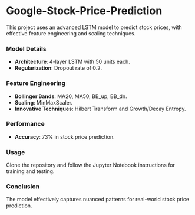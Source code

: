# Google-Stock-Price-Prediction


This project uses an advanced LSTM model to predict stock prices, with effective feature engineering and scaling techniques.

### Model Details
- **Architecture**: 4-layer LSTM with 50 units each.
- **Regularization**: Dropout rate of 0.2.

### Feature Engineering
- **Bollinger Bands**: MA20, MA50, BB_up, BB_dn.
- **Scaling**: MinMaxScaler.
- **Innovative Techniques**: Hilbert Transform and Growth/Decay Entropy.

### Performance
- **Accuracy**: 73% in stock price prediction.

### Usage
Clone the repository and follow the Jupyter Notebook instructions for training and testing.

### Conclusion
The model effectively captures nuanced patterns for real-world stock price prediction.
